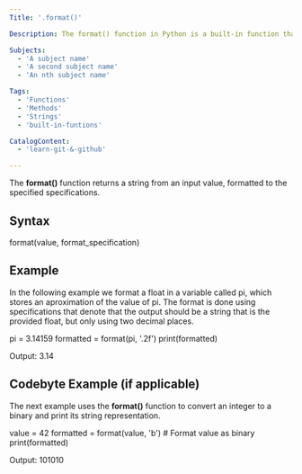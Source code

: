 ```yaml
---
Title: '.format()'

Description: The format() function in Python is a built-in function that is used to format different types of objects into strings.

Subjects:
  - 'A subject name'
  - 'A second subject name'
  - 'An nth subject name'

Tags:
  - 'Functions'
  - 'Methods'
  - 'Strings'
  - 'built-in-funtions'

CatalogContent:
  - 'learn-git-&-github'

---
```


The **format()** function returns a string from an input value, formatted to the specified specifications.

## Syntax

format(value, format_specification)

## Example
In the following example we format a float in a variable called pi, which stores an aproximation of the value of pi. The format is done using specifications that denote that the output should be a string that is the provided float, but only using two decimal places.

pi = 3.14159
formatted = format(pi, '.2f')
print(formatted)

Output:
3.14

## Codebyte Example (if applicable)

The next example uses the **format()** function to convert an integer to a binary and print its string representation.

value = 42
formatted = format(value, 'b')  # Format value as binary
print(formatted)

Output:
101010
